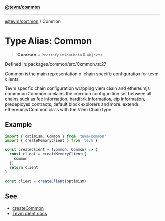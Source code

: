 [**@tevm/common**](../README.md)

***

[@tevm/common](../globals.md) / Common

# Type Alias: Common

> **Common** = `Prettify`\<`ViemChain` & `object`\>

Defined in: packages/common/src/Common.ts:27

Common is the main representation of chain specific configuration for tevm clients.

Tevm specific chain configuration wrapping viem chain and ethereumjs commmon
Common contains the common configuration set between all chains such as fee information, hardfork information, eip information, predeployed contracts, default block explorers and more.
extends ethereumjs Common class with the Viem Chain type

## Example

```typescript
import { optimism, Common } from 'tevm/common'
import { createMemoryClient } from 'tevm'}

const createClient = (common: Common) => {
  const client = createMemoryClient({
    common,
  })
  return client
}

const client = createClient(optimism)
```

## See

 - [createCommon](https://tevm.sh/reference/tevm/common/functions/createcommon/)
 - [Tevm client docs](https://tevm.sh/learn/clients/)
